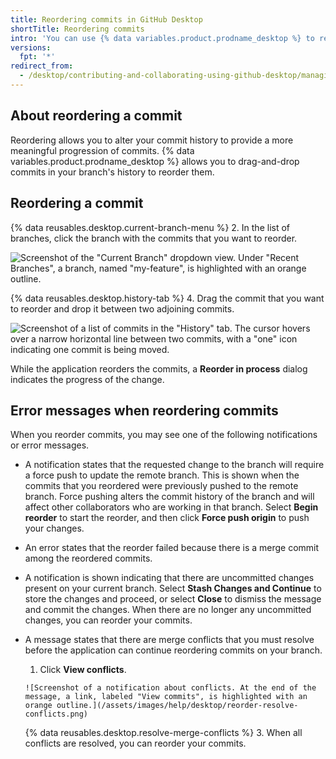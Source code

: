 ```yaml
---
title: Reordering commits in GitHub Desktop
shortTitle: Reordering commits
intro: 'You can use {% data variables.product.prodname_desktop %} to reorder commits in your branch''s history.'
versions:
  fpt: '*'
redirect_from:
  - /desktop/contributing-and-collaborating-using-github-desktop/managing-commits/reordering-commits
---
```


## About reordering a commit

Reordering allows you to alter your commit history to provide a more meaningful progression of commits. {% data variables.product.prodname_desktop %} allows you to drag-and-drop commits in your branch's history to reorder them.

## Reordering a commit

{% data reusables.desktop.current-branch-menu %}
2. In the list of branches, click the branch with the commits that you want to reorder.

   ![Screenshot of the "Current Branch" dropdown view. Under "Recent Branches", a branch, named "my-feature", is highlighted with an orange outline.](/assets/images/help/desktop/select-branch-from-dropdown.png)

{% data reusables.desktop.history-tab %}
4. Drag the commit that you want to reorder and drop it between two adjoining commits.

   ![Screenshot of a list of commits in the "History" tab. The cursor hovers over a narrow horizontal line between two commits, with a "one" icon indicating one commit is being moved.](/assets/images/help/desktop/reorder-drag-and-drop.png)

While the application reorders the commits, a **Reorder in process** dialog indicates the progress of the change.

## Error messages when reordering commits

When you reorder commits, you may see one of the following notifications or error messages.

- A notification states that the requested change to the branch will require a force push to update the remote branch. This is shown when the commits that you reordered were previously pushed to the remote branch. Force pushing alters the commit history of the branch and will affect other collaborators who are working in that branch.  Select **Begin reorder** to start the reorder, and then click **Force push origin** to push your changes.
- An error states that the reorder failed because there is a merge commit among the reordered commits.
- A notification is shown indicating that there are uncommitted changes present on your current branch. Select **Stash Changes and Continue** to store the changes and proceed, or select **Close** to dismiss the message and commit the changes. When there are no longer any uncommitted changes, you can reorder your commits.
- A message states that there are merge conflicts that you must resolve before the application can continue reordering commits on your branch.
    1. Click **View conflicts**.

      ![Screenshot of a notification about conflicts. At the end of the message, a link, labeled "View commits", is highlighted with an orange outline.](/assets/images/help/desktop/reorder-resolve-conflicts.png)
    {% data reusables.desktop.resolve-merge-conflicts %}
   3. When all conflicts are resolved, you can reorder your commits.
